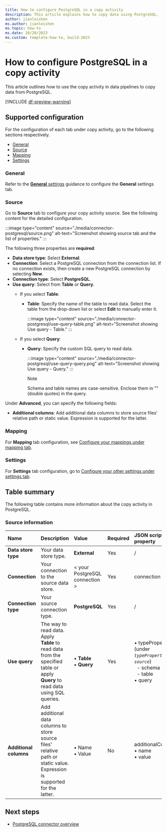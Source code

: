 ```yaml
---
title: How to configure PostgreSQL in a copy activity
description: This article explains how to copy data using PostgreSQL.
author: jianleishen
ms.author: jianleishen
ms.topic: how-to
ms.date: 10/20/2023
ms.custom: template-how-to, build-2023
---
```


# How to configure PostgreSQL in a copy activity

This article outlines how to use the copy activity in data pipelines to copy data from PostgreSQL.

[!INCLUDE [df-preview-warning](includes/data-factory-preview-warning.md)]

## Supported configuration

For the configuration of each tab under copy activity, go to the following sections respectively.

- [General](#general)  
- [Source](#source)
- [Mapping](#mapping)
- [Settings](#settings)

### General

Refer to the [**General** settings](activity-overview.md#general-settings) guidance to configure the **General** settings tab.

### Source

Go to **Source** tab to configure your copy activity source. See the following content for the detailed configuration.

:::image type="content" source="./media/connector-postgresql/source.png" alt-text="Screenshot showing source tab and the list of properties." :::

The following three properties are **required**:

- **Data store type**: Select **External**.
- **Connection**: Select a PostgreSQL connection from the connection list. If no connection exists, then create a new PostgreSQL connection by selecting **New**.
- **Connection type**: Select **PostgreSQL**.
- **Use query**: Select from **Table** or **Query**.
    - If you select **Table**:
      - **Table**: Specify the name of the table to read data. Select the table from the drop-down list or select **Edit** to manually enter it. 

        :::image type="content" source="./media/connector-postgresql/use-query-table.png" alt-text="Screenshot showing Use query - Table." :::

    - If you select **Query**:
      - **Query**: Specify the custom SQL query to read data.

        :::image type="content" source="./media/connector-postgresql/use-query-query.png" alt-text="Screenshot showing Use query - Query." :::

        > [!Note]
        > Schema and table names are case-sensitive. Enclose them in "" (double quotes) in the query.
    
Under **Advanced**, you can specify the following fields:
        
- **Additional columns**: Add additional data columns to store source files' relative path or static value. Expression is supported for the latter.

### Mapping

For **Mapping** tab configuration, see [Configure your mappings under mapping tab](copy-data-activity.md#configure-your-mappings-under-mapping-tab). 

### Settings

For **Settings** tab configuration, go to [Configure your other settings under settings tab](copy-data-activity.md#configure-your-other-settings-under-settings-tab).

## Table summary

The following table contains more information about the copy activity in PostgreSQL.

### Source information

|Name|Description|Value|Required|JSON script property|
|:---|:---|:---|:---|:---|
|**Data store type**|Your data store type.|**External**|Yes|/|
|**Connection**|Your connection to the source data store.|< your PostgreSQL connection >|Yes|connection|
|**Connection type** |Your source connection type. |**PostgreSQL** |Yes|/|
|**Use query** |The way to read data. Apply **Table** to read data from the specified table or apply **Query** to read data using SQL queries.|• **Table** <br>• **Query** |Yes |• typeProperties (under *`typeProperties`* -> *`source`*)<br>&nbsp; - schema<br>&nbsp; - table<br>• query|
|**Additional columns**|Add additional data columns to store source files' relative path or static value. Expression is supported for the latter.|• Name<br>• Value|No|additionalColumns:<br>• name<br>• value|

## Next steps

- [PostgreSQL connector overview](connector-postgresql-overview.md)
